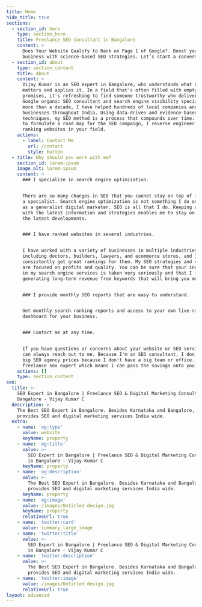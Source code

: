 ```yaml
---
title: Home
hide_title: true
sections:
  - section_id: hero
    type: section_hero
    title: Freelance SEO Consultant in Bangalore
    content: >
      Does Your Website Qualify to Rank on Page 1 of Google?. Boost your online
      business with science-based SEO strategies. Let’s start a conversation
  - section_id: about
    type: section_content
    title: About
    content: >
      Vijay Kumar is an SEO expert in Bangalore, who understands what really
      matters and applies it. In a field that's often filled with empty
      promises, it's refreshing to find someone trustworthy who delivers. As a
      Google organic SEO consultant and search engine visibility specialist for
      more than a decade, I have helped hundreds of local companies and
      businesses throughout India. Using data-driven and evidence-based
      techniques, my SEO method is a process that compounds over time. In order
      to formulate a road map for the SEO campaign, I reverse engineer the top
      ranking websites in your field.
    actions:
      - label: Contact Me
        url: /contact
        style: button
  - title: Why should you work with me?
    section_id: lorem-ipsum
    image_alt: lorem-ipsum
    content: >
      ### I specialize in search engine optimization.


      There are so many changes in SEO that you cannot stay on top of it without
      a specialist. Search engine optimization is not something I do on the side
      as a generalist digital marketer. SEO is all that I do. Keeping up to date
      with the latest information and strategies enables me to stay on top of
      the latest developments.


      ### I have ranked websites in several industries.


      I have worked with a variety of businesses in multiple industries,
      including doctors, builders, lawyers, and ecommerce stores, and I
      consistently get great rankings for them. My SEO strategies and campaigns
      are focused on profits and quality. You can be sure that your investment
      in my search engine services is taken very seriously and that I focus on
      generating long-term revenue from keywords that will bring you more sales.


      ### I provide monthly SEO reports that are easy to understand.


      Get monthly search ranking reports and access to your own live ranking
      dashboard for your business.


      ### Contact me at any time.


      If you have questions or concerns about your website or SEO services, you
      can always reach out to me. Because I'm an SEO consultant, I don't charge
      big SEO agency prices because I don't have a big team or office. I am a
      freelance seo expert which means I can pass the savings onto you.
    actions: []
    type: section_content
seo:
  title: >-
    SEO Expert in Bangalore | Freelance SEO & Digital Marketing Consultant in
    Bangalore - Vijay Kumar C
  description: >-
    The Best SEO Expert in Bangalore. Besides Karnataka and Bangalore, he
    provides SEO and digital marketing services India wide.
  extra:
    - name: 'og:type'
      value: website
      keyName: property
    - name: 'og:title'
      value: >-
        SEO Expert in Bangalore | Freelance SEO & Digital Marketing Consultant
        in Bangalore - Vijay Kumar C
      keyName: property
    - name: 'og:description'
      value: >-
        The Best SEO Expert in Bangalore. Besides Karnataka and Bangalore, he
        provides SEO and digital marketing services India wide.
      keyName: property
    - name: 'og:image'
      value: /images/Untitled design.jpg
      keyName: property
      relativeUrl: true
    - name: 'twitter:card'
      value: summary_large_image
    - name: 'twitter:title'
      value: >-
        SEO Expert in Bangalore | Freelance SEO & Digital Marketing Consultant
        in Bangalore - Vijay Kumar C
    - name: 'twitter:description'
      value: >-
        The Best SEO Expert in Bangalore. Besides Karnataka and Bangalore, he
        provides SEO and digital marketing services India wide.
    - name: 'twitter:image'
      value: /images/Untitled design.jpg
      relativeUrl: true
layout: advanced
---
```

